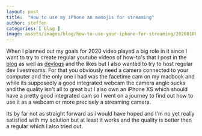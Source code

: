 ```yaml
---
layout: post
title:  "How to use my iPhone an memojis for streaming"
author: steffen
categories: [ blog ]
image: assets/images/blog/how-to-use-your-iphone-for-streaming/20200108_233438_001.jpg
---
```


When I planned out my goals for 2020 video played a big role in it since I want to try to create regular youtube videos of how-to's that I post in the [blog](/blog/) as well as [devlogs](/blog/devlogs/) and the likes but I also wanted to try to host regular dev livestreams.
For that you obviously need a camera connected to your computer and the only one i had was the facetime cam on my macbook and while its supposedly a good integrated webcam the camera angle sucks and the quality isn't all to great but I also own an iPhone XS  which should have a pretty good integrated cam so I went on a journey to find out how to use it as a webcam  or more precisely a streaming camera.

Its by far not as straight forward as i would have hoped and I'm no yet really satisfied with my solution but at least it works and the quality is better then a regular which I also tried out.
<!--stackedit_data:
eyJoaXN0b3J5IjpbMTc0MDYwNDIsLTE1MTg3Mjk4Myw2OTQ0OT
I4ODIsMTA2Nzg0NTMyMywtMjk0MjUwOTA3XX0=
-->